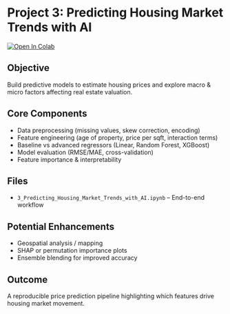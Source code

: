 # Project 3: Predicting Housing Market Trends with AI

[![Open In Colab](https://colab.research.google.com/assets/colab-badge.svg)](https://colab.research.google.com/drive/1COyYzwnaOuxPCqNdxM7d0nL3uVDRmHE0)

## Objective
Build predictive models to estimate housing prices and explore macro & micro factors affecting real estate valuation.

## Core Components
- Data preprocessing (missing values, skew correction, encoding)
- Feature engineering (age of property, price per sqft, interaction terms)
- Baseline vs advanced regressors (Linear, Random Forest, XGBoost)
- Model evaluation (RMSE/MAE, cross-validation)
- Feature importance & interpretability

## Files
- `3_Predicting_Housing_Market_Trends_with_AI.ipynb` – End-to-end workflow

## Potential Enhancements
- Geospatial analysis / mapping
- SHAP or permutation importance plots
- Ensemble blending for improved accuracy

## Outcome
A reproducible price prediction pipeline highlighting which features drive housing market movement.
